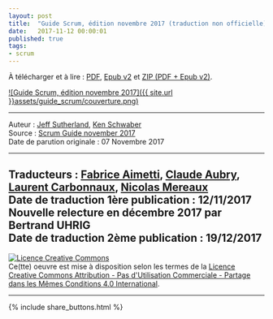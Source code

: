 ```yaml
---
layout: post
title:  "Guide Scrum, édition novembre 2017 (traduction non officielle)"
date:   2017-11-12 00:00:01
published: true
tags: 
- scrum
---
```


À télécharger et à lire : [PDF](http://bit.ly/2zyFEri), [Epub v2](http://bit.ly/2yTQQ2n) et [ZIP (PDF + Epub v2)](http://bit.ly/2CB0Yuv).

[![Guide Scrum, édition novembre 2017]({{ site.url }}assets/guide_scrum/couverture.png)](http://bit.ly/2zyFEri)

---
Auteur : [Jeff Sutherland](http://scrumguides.org/jeff.html), [Ken Schwaber](http://scrumguides.org/ken.html)  
Source : [Scrum Guide november 2017](http://scrumguides.org/docs/scrumguide/v2017/2017-Scrum-Guide-US.pdf)  
Date de parution originale : 07 Novembre 2017  

---
Traducteurs : [Fabrice Aimetti](https://plus.google.com/+FabriceAimetti), [Claude Aubry](http://www.aubryconseil.com/pages/Auteur), [Laurent Carbonnaux](https://plus.google.com/109250238413629432949), [Nicolas Mereaux](http://www.les-traducteurs-agiles.org/traducteurs/)  
Date de traduction 1ère publication : 12/11/2017  
Nouvelle relecture en décembre 2017 par Bertrand UHRIG  
Date de traduction 2ème publication : 19/12/2017  
---

<a rel="license" href="http://creativecommons.org/licenses/by-nc-sa/4.0/"><img alt="Licence Creative Commons" style="border-width:0" src="http://i.creativecommons.org/l/by-nc-sa/4.0/88x31.png" /></a><br />Ce(tte) oeuvre est mise à disposition selon les termes de la <a rel="license" href="http://creativecommons.org/licenses/by-nc-sa/4.0/">Licence Creative Commons Attribution - Pas d'Utilisation Commerciale - Partage dans les Mêmes Conditions 4.0 International</a>.

---

{% include share_buttons.html %}


